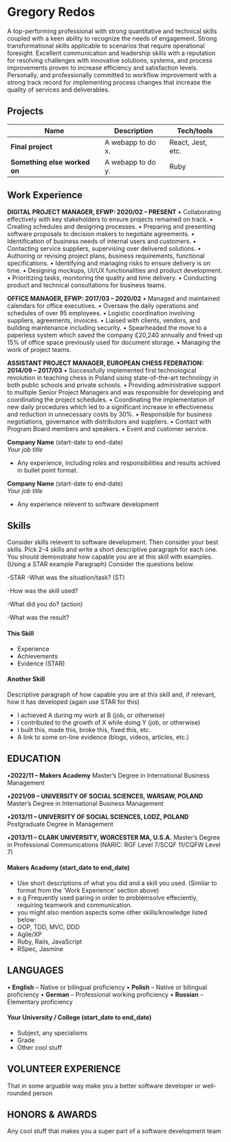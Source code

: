 # Gregory Redos

A top-performing professional with strong quantitative and technical skills coupled with a keen ability to recognize the needs of engagement. Strong transformational skills applicable to scenarios that require operational foresight. Excellent communication and leadership skills with a reputation for resolving challenges with innovative solutions, systems, and process improvements proven to increase efficiency and satisfaction levels. Personally, and professionally committed to workflow improvement with a strong track record for implementing process changes that increase the quality of services and deliverables.

## Projects

| Name                         | Description       | Tech/tools        |
| ---------------------------- | ----------------- | ----------------- |
| **Final project**            | A webapp to do x. | React, Jest, etc. |
| **Something else worked on** | A webapp to do y. | Ruby              |

## Work Experience
**DIGITAL PROJECT MANAGER, EFWP: 2020/02 – PRESENT**
•	Collaborating effectively with key stakeholders to ensure projects remained on track.
•	Creating schedules and designing processes.
•	Preparing and presenting software proposals to decision makers to negotiate agreements.
•	Identification of business needs of internal users and customers.
•	Contacting service suppliers, supervising over delivered solutions.
•	Authoring or revising project plans, business requirements, functional specifications.
•	Identifying and managing risks to ensure delivery is on time.
•	Designing mockups, UI/UX functionalities and product development.
•	Prioritizing tasks, monitoring the quality and time delivery.
•	Conducting product and technical consultations for business teams.

**OFFICE MANAGER, EFWP: 2017/03 – 2020/02**
•	Managed and maintained calendars for office executives.
•	Oversaw the daily operations and schedules of over 95 employees.
•	Logistic coordination involving suppliers, agreements, invoices.
•	Liaised with clients, vendors, and building maintenance including security.
•	Spearheaded the move to a paperless system which saved the company £20,240 annually and freed up 15% of office space previously used for document storage.
•	Managing the work of project teams.

**ASSISTANT PROJECT MANAGER, EUROPEAN CHESS FEDERATION: 2014/09 – 2017/03**
•	Successfully implemented first technological revolution in teaching chess in Poland using state-of-the-art technology in both public schools and private schools.
•	Providing administrative support to multiple Senior Project Managers and was responsible for developing and coordinating the project schedules.
•	Coordinating the implementation of new daily procedures which led to a significant increase in effectiveness and reduction in unnecessary costs by 30%.
•	Responsible for business negotiations, governance with distributors and suppliers.
•	Contact with Program Board members and speakers.
•	Event and customer service.

**Company Name** (start-date to end-date)  
_Your job title_

- Any experience, including roles and responsibilities and results achived in bullet point format.

**Company Name** (start-date to end-date)  
_Your job title_

- Any experience relevent to software development

## Skills

Consider skills relevent to software development. Then consider your best skills. Pick 2-4 skills and write a short descriptive paragraph for each one. You should demonstrate how capable you are at this skill with examples.
(Using a STAR example Paragraph) Consider the questions below.

-STAR
-What was the situation/task? (ST)

-How was the skill used?

-What did you do? (action)

-What was the result?


#### This Skill

- Experience
- Achievements
- Evidence (STAR)

#### Another Skill

Descriptive paragraph of how capable you are at this skill and, if relevant, how it has developed (again use STAR for this)

- I achieved A during my work at B (job, or otherwise)
- I contributed to the growth of X while doing Y (job, or otherwise)
- I built this, made this, broke this, fixed this, etc.
- A link to some on-line evidence (blogs, videos, articles, etc.)

## EDUCATION
•**2022/11 – Makers Academy**
    Master’s Degree in International Business Management

•**2021/09 – UNIVERSITY OF SOCIAL SCIENCES, WARSAW, POLAND**
    Master’s Degree in International Business Management

•**2013/11 – UNIVERSITY OF SOCIAL SCIENCES, LODZ, POLAND**
    Postgraduate Degree in Management

•**2013/11 – CLARK UNIVERSITY, WORCESTER MA, U.S.A.**
    Master’s Degree in Professional Communications 
    (NARIC: RGF Level 7/SCQF 11/CQFW Level 7)

#### Makers Academy (start_date to end_date)
- Use short descriptions of what you did and a skill you used. (Similar to format from the 'Work Experience' section above)
- e.g Frequently used paring in order to problemsolve effeciently, requiring teamwork and communication.
- you might also mention aspects some other skills/knowledge listed below: 
- OOP, TDD, MVC, DDD
- Agile/XP
- Ruby, Rails, JavaScript
- RSpec, Jasmine

## LANGUAGES
•	**English** – Native or bilingual proficiency
•	**Polish** – Native or bilingual proficiency
•	**German** – Professional working proficiency
•	**Russian** – Elementary proficiency 


#### Your University / College (start_date to end_date)

- Subject, any specialisms
- Grade
- Other cool stuff

## VOLUNTEER EXPERIENCE

That in some arguable way make you a better software developer or well-rounded person

## HONORS & AWARDS

Any cool stuff that makes you a super part of a software development team

